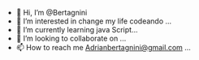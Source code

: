 - 👋 Hi, I’m @Bertagnini
- 👀 I’m interested in change my life codeando ...
- 🌱 I’m currently learning java Script...
- 💞️ I’m looking to collaborate on ...
- 📫 How to reach me Adrianbertagnini@gmail.com ...

<!---
Bertagnini/Bertagnini is a ✨ special ✨ repository because its `README.md` (this file) appears on your GitHub profile.
You can click the Preview link to take a look at your changes.
--->
